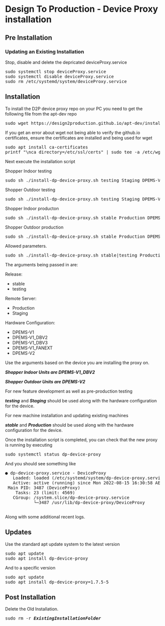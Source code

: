 # Design To Production - Device Proxy installation
## Pre Installation
### Updating an Existing Installation

Stop, disable and delete the depricated deviceProxy.service
<pre>
sudo systemctl stop deviceProxy.service
sudo systemctl disable deviceProxy.service
sudo rm /etc/systemd/system/deviceProxy.service
</pre>

## Installation

To install the D2P device proxy repo on your PC you need to get the following file from the apt-dev repo
<pre>
sudo wget https://design2production.github.io/apt-dev/install-dp-device-proxy.sh
</pre>

If you get an error about wget not being able to verify the github.io certificates, ensure the certificates are installed and being used for wget
<pre>
sudo apt install ca-certificates
printf "\nca_directory=/etc/ssl/certs" | sudo tee -a /etc/wgetrc
</pre>

Next execute the installation script

Shopper Indoor testing
<pre>
sudo sh ./install-dp-device-proxy.sh testing Staging DPEMS-V1_DBV2
</pre>

Shopper Outdoor testing
<pre>
sudo sh ./install-dp-device-proxy.sh testing Staging DPEMS-V2
</pre>

Shopper Indoor producton
<pre>
sudo sh ./install-dp-device-proxy.sh stable Production DPEMS-V1_DBV2
</pre>

Shopper Outdoor production
<pre>
sudo sh ./install-dp-device-proxy.sh stable Production DPEMS-V2
</pre>

Allowed parameters.

<pre>
sudo sh ./install-dp-device-proxy.sh stable|testing Production|Staging DPEMS-V1|DPEMS-V1_DBV2|DPEMS-V1_DBV3|DPEMS-V1_FANEXT|DPEMS-V2
</pre>

The arguments being passed in are:

Release:
- stable
- testing

Remote Server:
- Production
- Staging

Hardware Configuration: 
- DPEMS-V1
- DPEMS-V1_DBV2
- DPEMS-V1_DBV3
- DPEMS-V1_FANEXT
- DPEMS-V2

Use the arguments based on the device you are installing the proxy on.

***Shopper Indoor Units are DPEMS-V1_DBV2***

***Shopper Outdoor Units are DPEMS-V2***

For new feature development as well as pre-production testing

***testing*** and ***Staging*** should be used along with the hardware configuration for the device.

For new machine installation and updating existing machines

***stable*** and ***Production*** should be used along with the hardware configuration for the device.

Once the installation script is completed, you can check that the new proxy is running by executing

<pre>
sudo systemctl status dp-device-proxy
</pre>

And you should see something like
<pre>
● dp-device-proxy.service - DeviceProxy
   Loaded: loaded (/etc/systemd/system/dp-device-proxy.service; enabled; vendor preset: enabled)
   Active: active (running) since Mon 2022-08-15 16:30:58 AEST; 19h ago
 Main PID: 3487 (DeviceProxy)
    Tasks: 23 (limit: 4569)
   CGroup: /system.slice/dp-device-proxy.service
           └─3487 /usr/lib/dp-device-proxy/DeviceProxy

</pre>

Along with some additional recent logs.

## Updates
Use the standard apt update system to the latest version
<pre>
sudo apt update
sudo apt install dp-device-proxy
</pre>

And to a specific version
<pre>
sudo apt update
sudo apt install dp-device-proxy=1.7.5-5
</pre>

## Post Installation
Delete the Old Installation.
<pre>
sudo rm -r <i><b>ExistingInstallationFolder</b></i>
</pre>

